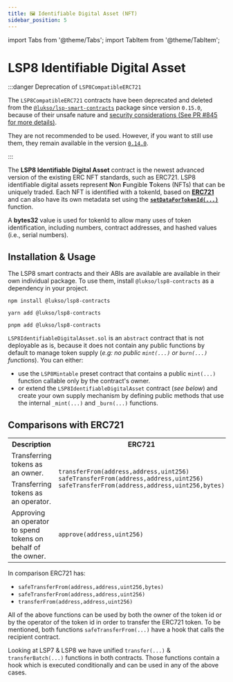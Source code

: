 ```yaml
---
title: 🖼️ Identifiable Digital Asset (NFT)
sidebar_position: 5
---
```


import Tabs from '@theme/Tabs';
import TabItem from '@theme/TabItem';

# LSP8 Identifiable Digital Asset

:::danger Deprecation of `LSP8CompatibleERC721`

The `LSP8CompatibleERC721` contracts have been deprecated and deleted from the [`@lukso/lsp-smart-contracts`](https://github.com/lukso-network/lsp-smart-contracts) package since version `0.15.0`, because of their unsafe nature and [security considerations (See PR #845 for more details)](https://github.com/lukso-network/lsp-smart-contracts/pull/845#issuecomment-1888671461).

They are not recommended to be used. However, if you want to still use them, they remain available in the version [`0.14.0`](https://github.com/lukso-network/lsp-smart-contracts/releases/tag/lsp-smart-contracts-v0.14.0).

:::

The **LSP8 Identifiable Digital Asset** contract is the newest advanced version of the existing ERC NFT standards, such as ERC721. LSP8 identifiable digital assets represent **N**on **F**ungible **T**okens (NFTs) that can be uniquely traded. Each NFT is identified with a tokenId, based on **[ERC721](https://github.com/OpenZeppelin/openzeppelin-contracts/blob/master/contracts/token/ERC721/ERC721.sol)** and can also have its own metadata set using the **[`setDataForTokenId(...)`](../../contracts/LSP8IdentifiableDigitalAsset/LSP8IdentifiableDigitalAsset.md#setdatafortokenid)** function.

A **bytes32** value is used for tokenId to allow many uses of token identification, including numbers, contract addresses, and hashed values (i.e., serial numbers).

## Installation & Usage

The LSP8 smart contracts and their ABIs are available are available in their own individual package. To use them, install `@lukso/lsp8-contracts` as a dependency in your project.

<Tabs groupId="provider-lib">
  <TabItem value="npm" label="npm" default>

```
npm install @lukso/lsp8-contracts
```

  </TabItem>
  <TabItem value="yarn" label="yarn" default>

```
yarn add @lukso/lsp8-contracts
```

  </TabItem>
  <TabItem value="pnpm" label="pnpm" default>

```
pnpm add @lukso/lsp8-contracts
```

  </TabItem>
</Tabs>

`LSP8IdentifiableDigitalAsset.sol` is an `abstract` contract that is not deployable as is, because it does not contain any public functions by default to manage token supply (_e.g: no public `mint(...)` or `burn(...)` functions_). You can either:

- use the `LSP8Mintable` preset contract that contains a public `mint(...)` function callable only by the contract's owner.
- or extend the `LSP8IdentifiableDigitalAsset` contract (_see below_) and create your own supply mechanism by defining public methods that use the internal `_mint(...)` and `_burn(...)` functions.

## Comparisons with ERC721

<table>
  <tr>
    <th>Description</th>
    <th>ERC721</th>
    <th>LSP8</th>
  </tr>
  <tr>
    <td>Transferring tokens as an owner.</td>
    <td rowspan="2">
        <code>transferFrom(address,address,uint256)</code><br/>
        <code>safeTransferFrom(address,address,uint256)</code><br/>
        <code>safeTransferFrom(address,address,uint256,bytes)</code>
    </td>
    <td rowspan="2"><code>transfer(address,address,bytes32,bool,bytes)</code></td>
  </tr>
  <tr>
    <td>Transferring tokens as an operator.</td>
  </tr>
  <tr>
    <td>Approving an operator to spend tokens on behalf of the owner.</td>
    <td><code>approve(address,uint256)</code></td>
    <td><code>authorizeOperator(address,bytes32)</code></td>
  </tr>
</table>

In comparison ERC721 has:

- `safeTransferFrom(address,address,uint256,bytes)`
- `safeTransferFrom(address,address,uint256)`
- `transferFrom(address,address,uint256)`

All of the above functions can be used by both the owner of the token id or by the operator of the token id in order to transfer the ERC721 token. To be mentioned, both functions `safeTransferFrom(...)` have a hook that calls the recipient contract.

Looking at LSP7 & LSP8 we have unified `transfer(...)` & `transferBatch(...)` functions in both contracts. Those functions contain a hook which is executed conditionally and can be used in any of the above cases.
